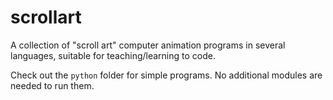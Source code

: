 # scrollart
A collection of "scroll art" computer animation programs in several languages, suitable for teaching/learning to code.

Check out the `python` folder for simple programs. No additional modules are needed to run them.
